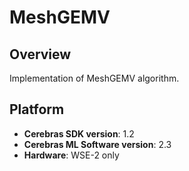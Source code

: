# MeshGEMV

## Overview

Implementation of MeshGEMV algorithm.

## Platform

- **Cerebras SDK version**: 1.2
- **Cerebras ML Software version**: 2.3
- **Hardware**: WSE-2 only